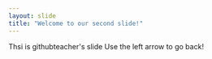 ```yaml
---
layout: slide
title: "Welcome to our second slide!"
---
```

Thsi is githubteacher's slide
Use the left arrow to go back!